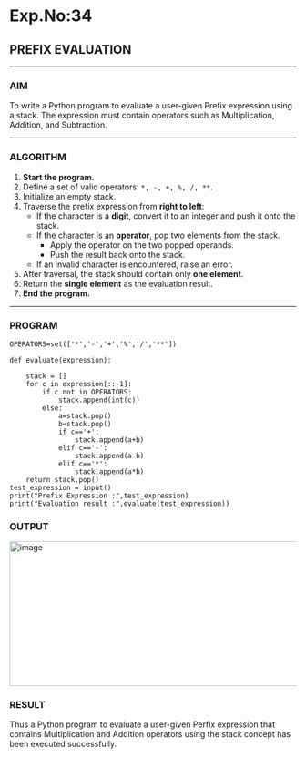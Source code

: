 # Exp.No:34  
## PREFIX EVALUATION

---

### AIM  
To write a Python program to evaluate a user-given Prefix expression using a stack. The expression must contain operators such as Multiplication, Addition, and Subtraction.

---

### ALGORITHM

1. **Start the program.**
2. Define a set of valid operators: `*, -, +, %, /, **`.
3. Initialize an empty stack.
4. Traverse the prefix expression from **right to left**:
   - If the character is a **digit**, convert it to an integer and push it onto the stack.
   - If the character is an **operator**, pop two elements from the stack.
     - Apply the operator on the two popped operands.
     - Push the result back onto the stack.
   - If an invalid character is encountered, raise an error.
5. After traversal, the stack should contain only **one element**.
6. Return the **single element** as the evaluation result.
7. **End the program.**

---

### PROGRAM

```
OPERATORS=set(['*','-','+','%','/','**']) 

def evaluate(expression):
	
	stack = []
	for c in expression[::-1]:
	    if c not in OPERATORS:
	        stack.append(int(c))
	    else:
	        a=stack.pop()
	        b=stack.pop()
	        if c=='+':
	            stack.append(a+b)
	        elif c=='-':
	            stack.append(a-b)
	        elif c=='*':
	            stack.append(a*b)
	return stack.pop()
test_expression = input()
print("Prefix Expression :",test_expression)
print("Evaluation result :",evaluate(test_expression))

```

### OUTPUT

<img width="778" height="254" alt="image" src="https://github.com/user-attachments/assets/f7aefcd6-c0ec-4794-8c67-9b41b885133d" />


### RESULT

Thus a Python program to evaluate a user-given Perfix expression that contains Multiplication and Addition operators using the stack concept has been executed successfully.
